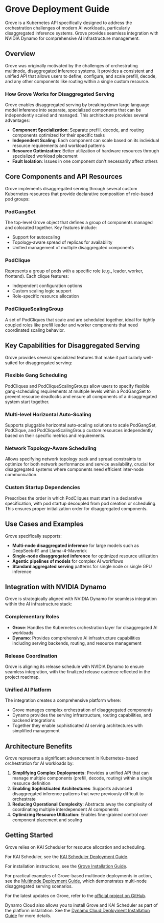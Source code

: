 # Grove Deployment Guide

Grove is a Kubernetes API specifically designed to address the orchestration challenges of modern AI workloads, particularly disaggregated inference systems. Grove provides seamless integration with NVIDIA Dynamo for comprehensive AI infrastructure management.

## Overview

Grove was originally motivated by the challenges of orchestrating multinode, disaggregated inference systems. It provides a consistent and unified API that allows users to define, configure, and scale prefill, decode, and any other components like routing within a single custom resource.

### How Grove Works for Disaggregated Serving

Grove enables disaggregated serving by breaking down large language model inference into separate, specialized components that can be independently scaled and managed. This architecture provides several advantages:

- **Component Specialization**: Separate prefill, decode, and routing components optimized for their specific tasks
- **Independent Scaling**: Each component can scale based on its individual resource requirements and workload patterns
- **Resource Optimization**: Better utilization of hardware resources through specialized workload placement
- **Fault Isolation**: Issues in one component don't necessarily affect others

## Core Components and API Resources

Grove implements disaggregated serving through several custom Kubernetes resources that provide declarative composition of role-based pod groups:

### PodGangSet
The top-level Grove object that defines a group of components managed and colocated together. Key features include:
- Support for autoscaling
- Topology-aware spread of replicas for availability
- Unified management of multiple disaggregated components

### PodClique
Represents a group of pods with a specific role (e.g., leader, worker, frontend). Each clique features:
- Independent configuration options
- Custom scaling logic support
- Role-specific resource allocation

### PodCliqueScalingGroup
A set of PodCliques that scale and are scheduled together, ideal for tightly coupled roles like prefill leader and worker components that need coordinated scaling behavior.

## Key Capabilities for Disaggregated Serving

Grove provides several specialized features that make it particularly well-suited for disaggregated serving:

### Flexible Gang Scheduling
PodCliques and PodCliqueScalingGroups allow users to specify flexible gang-scheduling requirements at multiple levels within a PodGangSet to prevent resource deadlocks and ensure all components of a disaggregated system start together.

### Multi-level Horizontal Auto-Scaling
Supports pluggable horizontal auto-scaling solutions to scale PodGangSet, PodClique, and PodCliqueScalingGroup custom resources independently based on their specific metrics and requirements.

### Network Topology-Aware Scheduling
Allows specifying network topology pack and spread constraints to optimize for both network performance and service availability, crucial for disaggregated systems where components need efficient inter-node communication.

### Custom Startup Dependencies
Prescribes the order in which PodCliques must start in a declarative specification, with pod startup decoupled from pod creation or scheduling. This ensures proper initialization order for disaggregated components.

## Use Cases and Examples

Grove specifically supports:

- **Multi-node disaggregated inference** for large models such as DeepSeek-R1 and Llama-4-Maverick
- **Single-node disaggregated inference** for optimized resource utilization
- **Agentic pipelines of models** for complex AI workflows
- **Standard aggregated serving** patterns for single node or single GPU inference

## Integration with NVIDIA Dynamo

Grove is strategically aligned with NVIDIA Dynamo for seamless integration within the AI infrastructure stack:

### Complementary Roles
- **Grove**: Handles the Kubernetes orchestration layer for disaggregated AI workloads
- **Dynamo**: Provides comprehensive AI infrastructure capabilities including serving backends, routing, and resource management

### Release Coordination
Grove is aligning its release schedule with NVIDIA Dynamo to ensure seamless integration, with the finalized release cadence reflected in the project roadmap.

### Unified AI Platform
The integration creates a comprehensive platform where:
- Grove manages complex orchestration of disaggregated components
- Dynamo provides the serving infrastructure, routing capabilities, and backend integrations
- Together they enable sophisticated AI serving architectures with simplified management

## Architecture Benefits

Grove represents a significant advancement in Kubernetes-based orchestration for AI workloads by:

1. **Simplifying Complex Deployments**: Provides a unified API that can manage multiple components (prefill, decode, routing) within a single resource definition
2. **Enabling Sophisticated Architectures**: Supports advanced disaggregated inference patterns that were previously difficult to orchestrate
3. **Reducing Operational Complexity**: Abstracts away the complexity of coordinating multiple interdependent AI components
4. **Optimizing Resource Utilization**: Enables fine-grained control over component placement and scaling

## Getting Started

Grove relies on KAI Scheduler for resource allocation and scheduling.

For KAI Scheduler, see the [KAI Scheduler Deployment Guide](https://github.com/NVIDIA/KAI-Scheduler).

For installation instructions, see the [Grove Installation Guide](https://github.com/NVIDIA/grove/blob/main/docs/installation.md).

For practical examples of Grove-based multinode deployments in action, see the [Multinode Deployment Guide](multinode-deployment.md), which demonstrates multi-node disaggregated serving scenarios.

For the latest updates on Grove, refer to the [official project on GitHub](https://github.com/NVIDIA/grove).

Dynamo Cloud also allows you to install Grove and KAI Scheduler as part of the platform installation. See the [Dynamo Cloud Deployment Installation Guide](installation_guide.md) for more details.